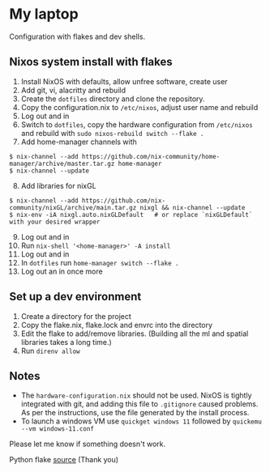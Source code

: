 # My laptop

Configuration with flakes and dev shells.

## Nixos system install with flakes

1. Install NixOS with defaults, allow unfree software, create user
2. Add git, vi, alacritty and rebuild
3. Create the `dotfiles` directory and clone the repository.
4. Copy the configuration.nix to `/etc/nixos`, adjust user name and rebuild
5. Log out and in
6. Switch to `dotfiles`, copy the hardware configuration from `/etc/nixos` and rebuild with `sudo nixos-rebuild switch --flake .`
7. Add home-manager channels with 
```
$ nix-channel --add https://github.com/nix-community/home-manager/archive/master.tar.gz home-manager
$ nix-channel --update
```
8. Add libraries for nixGL
```
$ nix-channel --add https://github.com/nix-community/nixGL/archive/main.tar.gz nixgl && nix-channel --update
$ nix-env -iA nixgl.auto.nixGLDefault   # or replace `nixGLDefault` with your desired wrapper
```
9. Log out and in
10. Run `nix-shell '<home-manager>' -A install`
11. Log out and in
12. In `dotfiles` run `home-manager switch --flake .`
13. Log out an in once more

## Set up a dev environment

1. Create a directory for the project
2. Copy the flake.nix, flake.lock and envrc into the directory
3. Edit the flake to add/remove libraries. (Building all the ml and spatial libraries takes a long time.)
4. Run `direnv allow`

## Notes

- The `hardware-configuration.nix` should not be used. NixOS is tightly
integrated with git, and adding this file to `.gitignore` caused problems. As
per the instructions, use the file generated by the install process.
- To launch a windows VM use `quickget windows 11` followed by `quickemu --vm windows-11.conf`

Please let me know if something doesn't work.

Python flake
[source](https://dev.to/deciduously/workspace-management-with-nix-flakes-jupyter-notebook-example-2kke) (Thank you) 

